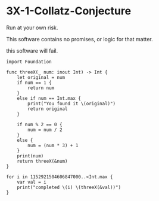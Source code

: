 # 3X-1-Collatz-Conjecture
Run at your own risk.

This software contains no promises,
or logic for that matter.

this software will fail.

```
import Foundation

func threeX(_ num: inout Int) -> Int {
    let original = num
    if num == 1 {
        return num
    }
    else if num == Int.max {
        print("You found it \(original)")
        return original
    }

    if num % 2 == 0 {
        num = num / 2
    }
    else {
        num = (num * 3) + 1
    }
    print(num)
    return threeX(&num)
}

for i in 1152921504606847000..<Int.max {
    var val = i
    print("completed \(i) \(threeX(&val))")
}

```
